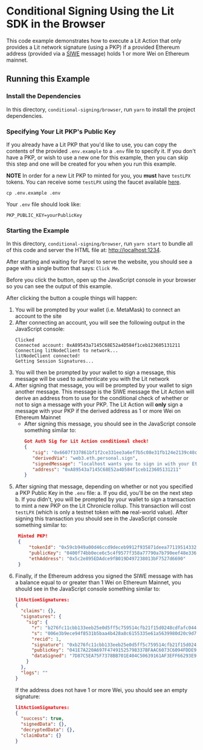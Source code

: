 # Conditional Signing Using the Lit SDK in the Browser

This code example demonstrates how to execute a Lit Action that only provides a Lit network signature (using a PKP) if a provided Ethereum address (provided via a [SIWE](https://eips.ethereum.org/EIPS/eip-4361) message) holds 1 or more Wei on Ethereum mainnet.

## Running this Example

### Install the Dependencies

In this directory, `conditional-signing/browser`, run `yarn` to install the project dependencies.

### Specifying Your Lit PKP's Public Key

If you already have a Lit PKP that you'd like to use, you can copy the contents of the provided `.env.example` to a `.env` file to specify it. If you don't have a PKP, or wish to use a new one for this example, then you can skip this step and one will be created for you when you run this example.

**NOTE** In order for a new Lit PKP to minted for you, you **must** have `testLPX` tokens. You can receive some `testLPX` using the faucet available [here](https://faucet.litprotocol.com/).

```
cp .env.example .env
```

Your `.env` file should look like:

```
PKP_PUBLIC_KEY=yourPublicKey
```

### Starting the Example

In this directory, `conditional-signing/browser`, run `yarn start` to bundle all of this code and server the HTML file at: [http://localhost:1234](http://localhost:1234).

After starting and waiting for Parcel to serve the website, you should see a page with a single button that says: `Click Me`.

Before you click the button, open up the JavaScript console in your browser so you can see the output of this example.

After clicking the button a couple things will happen:

1. You will be prompted by your wallet (i.e. MetaMask) to connect an account to the site
2. After connecting an account, you will see the following output in the JavaScript console:
   ```
   Clicked
   Connected account: 0xA89543a7145C68E52a4D584f1ceb123605131211
   Connecting litNodeClient to network...
   litNodeClient connected!
   Getting Session Signatures...
   ```
3. You will then be prompted by your wallet to sign a message, this message will be used to authenticate you with the Lit network
4. After signing that message, you will be prompted by your wallet to sign another message. This message is the SIWE message the Lit Action will derive an address from to use for the conditional check of whether or not to sign a message with your PKP. The Lit Action will **only** sign a message with your PKP if the derived address as 1 or more Wei on Ethereum Mainnet
   - After signing this message, you should see in the JavaScript console something similar to:
     ```json
     Got Auth Sig for Lit Action conditional check!
     {
        "sig": "0x6607f337861bf1f2ce331ee3a6ef7b5c08e31fb124e2139c48c6f0223258727306a1b38dbd9fa696f6ecc8a9dca82cca61e23882c0787bbf07dc0ba7bbb1ef081c",
        "derivedVia": "web3.eth.personal.sign",
        "signedMessage": "localhost wants you to sign in with your Ethereum account:\n0xA89543a7145C68E52a4D584f1ceb123605131211\n\nThis is a test statement.  You can put anything you want here.\n\nURI: http://localhost\nVersion: 1\nChain ID: 1\nNonce: 0x40e2d121e4513c45063212f65f139b300625a91e3900a76f56478ffd815bef21\nIssued At: 2024-05-03T23:43:48.500Z\nExpiration Time: 2024-05-04T23:43:45.894Z",
        "address": "0xA89543a7145C68E52a4D584f1ceb123605131211"
     }
     ```
5. After signing that message, depending on whether or not you specified a PKP Public Key in the `.env` file:
   a. If you did, you'll be on the next step
   b. If you didn't, you will be prompted by your wallet to sign a transaction to mint a new PKP on the Lit Chronicle rollup. This transaction will cost `testLPX` (which is only a testnet token with **no** real-world value). After signing this transaction you should see in the JavaScript console something similar to:
   ```json
    Minted PKP!
    {
        "tokenId": "0x59cb949a00d46ccd9deceb9912f935871deea7711951433254135242f53153fd",
        "publicKey": "0400f74bb0ece6c5c4f9577f358a77790a7b790eef48e3367bd05a3cc648504fb1efc99b840549809b85d66c5f55503f9ef92eeee5e3eb30ee06976d7b5fbc3c90",
        "ethAddress": "0x5c2e895EDAdce9fB019D497238013bF7527d6690"
    }
   ```
6. Finally, if the Ethereum address you signed the SIWE message with has a balance equal to or greater than 1 Wei on Ethereum Mainnet, you should see in the JavaScript console something similar to:
   ```json
   litActionSignatures:
   {
     "claims": {},
     "signatures": {
       "sig": {
         "r": "b276fc11cbb133eeb25e0d5ff5c759514cfb21f15d0248cdfafc0440fa148d2a",
         "s": "006e3b9ece94f8531b5baa4b428a8c6155335e61a5639980d20c9d7477f6746f",
         "recid": 1,
         "signature": "0xb276fc11cbb133eeb25e0d5ff5c759514cfb21f15d0248cdfafc0440fa148d2a006e3b9ece94f8531b5baa4b428a8c6155335e61a5639980d20c9d7477f6746f1c",
         "publicKey": "041E7A220A697F47491525798337BFAAC6073C6094FDDE9187D749D28D947F59FE73FBAE024FC0B87D2A61068EA8087E94ECC843820752295307537F9D06432876",
         "dataSigned": "7D87C5EA75F7378BB701E404C50639161AF3EFF66293E9F375B5F17EB50476F4"
       }
     },
     "logs": ""
   }
   ```
   If the address does not have 1 or more Wei, you should see an empty signature:
   ```json
   litActionSignatures:
   {
     "success": true,
     "signedData": {},
     "decryptedData": {},
     "claimData": {}
   }
   ```
